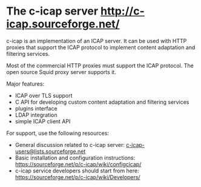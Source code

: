 # The c-icap server                 http://c-icap.sourceforge.net/

c-icap is an implementation of an ICAP server. It can be used with HTTP
proxies that support the ICAP protocol to implement content adaptation
and filtering services.

Most of the commercial HTTP proxies must support the ICAP protocol. The
open source Squid proxy server supports it.

Major features:
  - ICAP over TLS support
  - C API for developing custom content adaptation and filtering services
  - plugins interface
  - LDAP integration
  - simple ICAP client API

For support, use the following resources:
 - General discussion related to c-icap server:
   c-icap-users@lists.sourceforge.net
 - Basic installation and configuration instructions:
   https://sourceforge.net/p/c-icap/wiki/configcicap/
 - c-icap service developers should start from here:
   https://sourceforge.net/p/c-icap/wiki/Developers/
